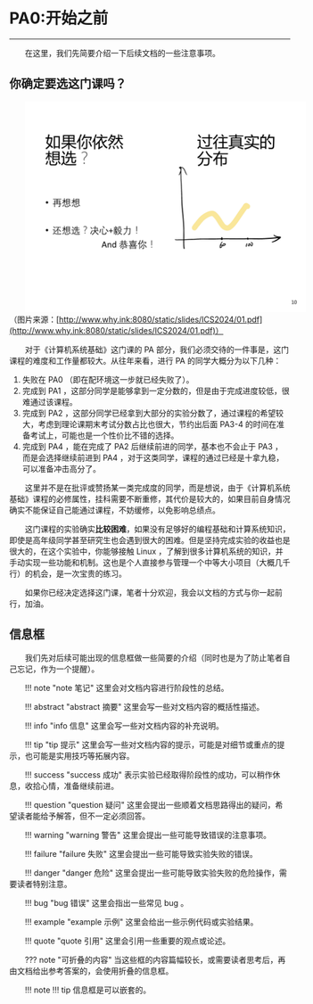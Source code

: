 <style>p { text-indent: 2em; }</style>

# PA0:开始之前

---

在这里，我们先简要介绍一下后续文档的一些注意事项。

## 你确定要选这门课吗？

![劝退图](../pic/PA/discourage.png)
（图片来源：[http://www.why.ink:8080/static/slides/ICS2024/01.pdf](http://www.why.ink:8080/static/slides/ICS2024/01.pdf)）


对于《计算机系统基础》这门课的 PA 部分，我们必须交待的一件事是，这门课程的难度和工作量都较大。从往年来看，进行 PA 的同学大概分为以下几种：

1. 失败在 PA0 （即在配环境这一步就已经失败了）。
2. 完成到 PA1 ，这部分同学是能够拿到一定分数的，但是由于完成进度较低，很难通过该课程。
3. 完成到 PA2 ，这部分同学已经拿到大部分的实验分数了，通过课程的希望较大，考虑到理论课期末考试分数占比也很大，节约出后面 PA3-4 的时间在准备考试上，可能也是一个性价比不错的选择。
4. 完成到 PA4 ，能在完成了 PA2 后继续前进的同学，基本也不会止于 PA3 ，而是会选择继续前进到 PA4 ，对于这类同学，课程的通过已经是十拿九稳，可以准备冲击高分了。

这里并不是在批评或赞扬某一类完成度的同学，而是想说，由于《计算机系统基础》课程的必修属性，挂科需要不断重修，其代价是较大的，如果目前自身情况确实不能保证自己能通过课程，不妨缓修，以免影响总绩点。

这门课程的实验确实**比较困难**，如果没有足够好的编程基础和计算系统知识，即使是高年级同学甚至研究生也会遇到很大的困难。但是坚持完成实验的收益也是很大的，在这个实验中，你能够接触 Linux ，了解到很多计算机系统的知识，并手动实现一些功能和机制。这也是个人直接参与管理一个中等大小项目（大概几千行）的机会，是一次宝贵的练习。

如果你已经决定选择这门课，笔者十分欢迎，我会以文档的方式与你一起前行，加油。

## 信息框

我们先对后续可能出现的信息框做一些简要的介绍（同时也是为了防止笔者自己忘记，作为一个提醒）。

!!! note "note 笔记"
    这里会对文档内容进行阶段性的总结。

!!! abstract "abstract 摘要"
    这里会写一些对文档内容的概括性描述。

!!! info "info 信息"
    这里会写一些对文档内容的补充说明。

!!! tip "tip 提示"
    这里会写一些对文档内容的提示，可能是对细节或重点的提示，也可能是实用技巧等拓展内容。

!!! success "success 成功"
    表示实验已经取得阶段性的成功，可以稍作休息，收拾心情，准备继续前进。

!!! question "question 疑问"
    这里会提出一些顺着文档思路得出的疑问，希望读者能给予解答，但不一定必须回答。

!!! warning "warning 警告"
    这里会提出一些可能导致错误的注意事项。

!!! failure "failure 失败"
    这里会提出一些可能导致实验失败的错误。

!!! danger "danger 危险"
    这里会提出一些可能导致实验失败的危险操作，需要读者特别注意。

!!! bug "bug 错误"
    这里会指出一些常见 bug 。

!!! example "example 示例"
    这里会给出一些示例代码或实验结果。

!!! quote "quote 引用"
    这里会引用一些重要的观点或论述。

??? note "可折叠的内容"
    当这些框的内容篇幅较长，或需要读者思考后，再由文档给出参考答案的，会使用折叠的信息框。

!!! note
    !!! tip
        信息框是可以嵌套的。


